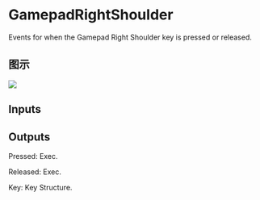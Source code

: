 # GamepadRightShoulder

Events for when the Gamepad Right Shoulder key is pressed or released.

## 图示

![]($-20221218-19223509.png)

## Inputs

## Outputs

Pressed: Exec.

Released: Exec.

Key: Key Structure.

